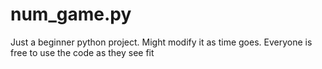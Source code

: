 # num_game.py
Just a beginner python project. Might modify it as time goes. Everyone is free to use the code as they see fit
